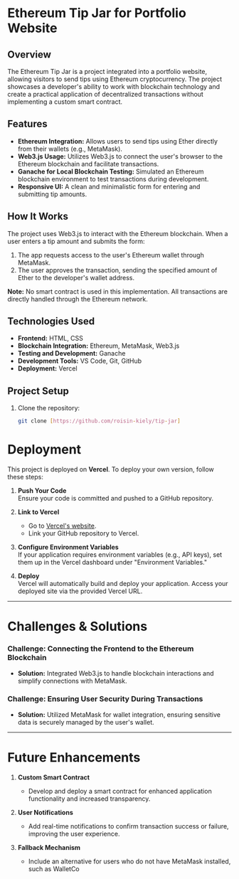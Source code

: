 # Ethereum Tip Jar for Portfolio Website

## Overview

The Ethereum Tip Jar is a project integrated into a portfolio website, allowing visitors to send tips using Ethereum cryptocurrency. The project showcases a developer's ability to work with blockchain technology and create a practical application of decentralized transactions without implementing a custom smart contract.

## Features

- **Ethereum Integration:** Allows users to send tips using Ether directly from their wallets (e.g., MetaMask).
- **Web3.js Usage:** Utilizes Web3.js to connect the user's browser to the Ethereum blockchain and facilitate transactions.
- **Ganache for Local Blockchain Testing:** Simulated an Ethereum blockchain environment to test transactions during development.
- **Responsive UI:** A clean and minimalistic form for entering and submitting tip amounts.

## How It Works

The project uses Web3.js to interact with the Ethereum blockchain. When a user enters a tip amount and submits the form:

1. The app requests access to the user's Ethereum wallet through MetaMask.
2. The user approves the transaction, sending the specified amount of Ether to the developer's wallet address.

**Note:** No smart contract is used in this implementation. All transactions are directly handled through the Ethereum network.

## Technologies Used

- **Frontend:** HTML, CSS
- **Blockchain Integration:** Ethereum, MetaMask, Web3.js
- **Testing and Development:** Ganache
- **Development Tools:** VS Code, Git, GitHub
- **Deployment:** Vercel

## Project Setup

1. Clone the repository:
   ```bash
   git clone [https://github.com/roisin-kiely/tip-jar]

  # Deployment

This project is deployed on **Vercel**. To deploy your own version, follow these steps:

1. **Push Your Code**  
   Ensure your code is committed and pushed to a GitHub repository.

2. **Link to Vercel**  
   - Go to [Vercel's website]([https://vercel.com/home]).  
   - Link your GitHub repository to Vercel.

3. **Configure Environment Variables**  
   If your application requires environment variables (e.g., API keys), set them up in the Vercel dashboard under "Environment Variables."

4. **Deploy**  
   Vercel will automatically build and deploy your application. Access your deployed site via the provided Vercel URL.

---

# Challenges & Solutions

### Challenge: Connecting the Frontend to the Ethereum Blockchain  
- **Solution:** Integrated Web3.js to handle blockchain interactions and simplify connections with MetaMask.

### Challenge: Ensuring User Security During Transactions  
- **Solution:** Utilized MetaMask for wallet integration, ensuring sensitive data is securely managed by the user's wallet.

---

# Future Enhancements

1. **Custom Smart Contract**  
   - Develop and deploy a smart contract for enhanced application functionality and increased transparency.

2. **User Notifications**  
   - Add real-time notifications to confirm transaction success or failure, improving the user experience.

3. **Fallback Mechanism**  
   - Include an alternative for users who do not have MetaMask installed, such as WalletCo

